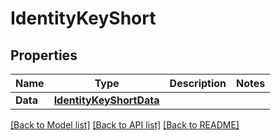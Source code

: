 # IdentityKeyShort

## Properties
Name | Type | Description | Notes
------------ | ------------- | ------------- | -------------
**Data** | [**IdentityKeyShortData**](IdentityKeyShort_data.md) |  | 

[[Back to Model list]](../README.md#documentation-for-models) [[Back to API list]](../README.md#documentation-for-api-endpoints) [[Back to README]](../README.md)


